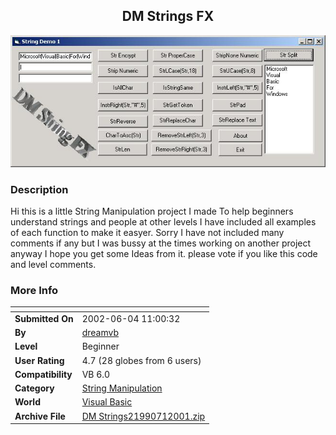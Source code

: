 ﻿<div align="center">

## DM Strings FX

<img src="PIC200171730545297.jpg">
</div>

### Description

Hi this is a little String Manipulation project I made To help beginners understand strings and people at other levels I have included all examples of each function to make it easyer. Sorry I have not included many comments if any but I was bussy at the times working on another project anyway I hope you get some Ideas from it. please vote if you like this code and level comments.
 
### More Info
 


<span>             |<span>
---                |---
**Submitted On**   |2002-06-04 11:00:32
**By**             |[dreamvb](https://github.com/Planet-Source-Code/PSCIndex/blob/master/ByAuthor/dreamvb.md)
**Level**          |Beginner
**User Rating**    |4.7 (28 globes from 6 users)
**Compatibility**  |VB 6\.0
**Category**       |[String Manipulation](https://github.com/Planet-Source-Code/PSCIndex/blob/master/ByCategory/string-manipulation__1-5.md)
**World**          |[Visual Basic](https://github.com/Planet-Source-Code/PSCIndex/blob/master/ByWorld/visual-basic.md)
**Archive File**   |[DM Strings21990712001\.zip](https://github.com/Planet-Source-Code/dreamvb-dm-strings-fx__1-24610/archive/master.zip)








